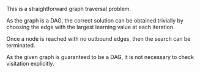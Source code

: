 This is a straightforward graph traversal problem.

As the graph is a DAG, the correct solution can be obtained trivially by
choosing the edge with the largest learning value at each iteration.

Once a node is reached with no outbound edges, then the search can be
terminated.

As the given graph is guaranteed to be a DAG, it is not necessary to check
visitation explicitly.
